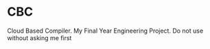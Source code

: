 CBC
===

Cloud Based Compiler. My Final Year Engineering Project. Do not use without asking me first
